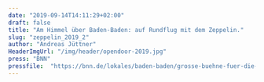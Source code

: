 ```yaml
---
date: "2019-09-14T14:11:29+02:00"
draft: false
title: "Am Himmel über Baden-Baden: auf Rundflug mit dem Zeppelin."
slug: "zeppelin_2019_2"
author: "Andreas Jüttner"
HeaderImgUrl: "/img/header/opendoor-2019.jpg"
press: "BNN"
pressfile:  "https://bnn.de/lokales/baden-baden/grosse-buehne-fuer-die-riesenzigarre-auf-rundflug-mit-dem-zeppelin"
---
```


